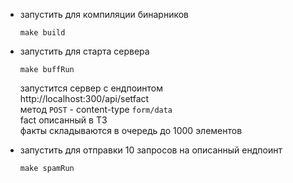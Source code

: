 - запустить для компиляции бинарников
    ``` shell 
    make build
    ```
- запустить для старта сервера 
    ``` shell
    make buffRun
    ```
  запустится сервер с ендпоинтом \
    http://localhost:300/api/setfact \
    метод `POST` - content-type `form/data` \
    fact описанный в ТЗ \
    факты складываются в очередь до 1000 элементов

- запустить для отправки 10 запросов на описанный ендпоинт
    ``` shell
    make spamRun
    ```
    
    